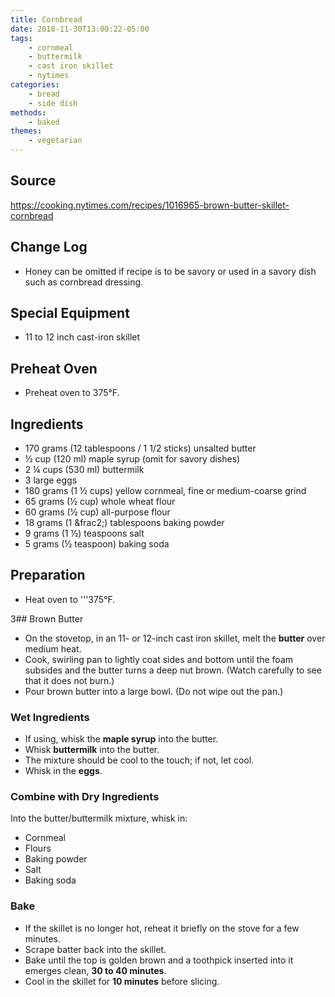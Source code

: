 ```yaml
---
title: Cornbread
date: 2018-11-30T13:00:22-05:00
tags:
    - cornmeal
    - buttermilk
    - cast iron skillet
    - nytimes
categories: 
    - bread
    - side dish
methods:
    - baked
themes:
    - vegetarian
---
```


## Source

https://cooking.nytimes.com/recipes/1016965-brown-butter-skillet-cornbread

## Change Log

-   Honey can be omitted if recipe is to be savory or used in a savory
    dish such as cornbread dressing.

## Special Equipment

-   11 to 12 inch cast-iron skillet

## Preheat Oven

-   Preheat oven to 375°F.

## Ingredients

-   170 grams (12 tablespoons / 1 1/2 sticks) unsalted butter
-   ½ cup (120 ml) maple syrup (omit for savory dishes)
-   2 ¼ cups (530 ml) buttermilk
-   3 large eggs
-   180 grams (1 ½ cups) yellow cornmeal, fine or medium-coarse grind
-   65 grams (½ cup) whole wheat flour
-   60 grams (½ cup) all-purpose flour
-   18 grams (1 &frac2;) tablespoons baking powder
-   9 grams (1 ½) teaspoons salt
-   5 grams (½ teaspoon) baking soda

## Preparation

-   Heat oven to '''375°F.

3## Brown Butter

-   On the stovetop, in an 11- or 12-inch cast iron skillet, melt the
    **butter** over medium heat.
-   Cook, swirling pan to lightly coat sides and bottom until the foam
    subsides and the butter turns a deep nut brown. (Watch carefully to
    see that it does not burn.)
-   Pour brown butter into a large bowl. (Do not wipe out the pan.)

### Wet Ingredients

-   If using, whisk the **maple syrup** into the butter.
-   Whisk **buttermilk** into the butter.
-   The mixture should be cool to the touch; if not, let cool.
-   Whisk in the **eggs**.

### Combine with Dry Ingredients

Into the butter/buttermilk mixture, whisk in:

-   Cornmeal
-   Flours
-   Baking powder
-   Salt
-   Baking soda

### Bake

-   If the skillet is no longer hot, reheat it briefly on the stove for
    a few minutes.
-   Scrape batter back into the skillet.
-   Bake until the top is golden brown and a toothpick inserted into it
    emerges clean, **30 to 40 minutes**.
-   Cool in the skillet for **10 minutes** before slicing.
